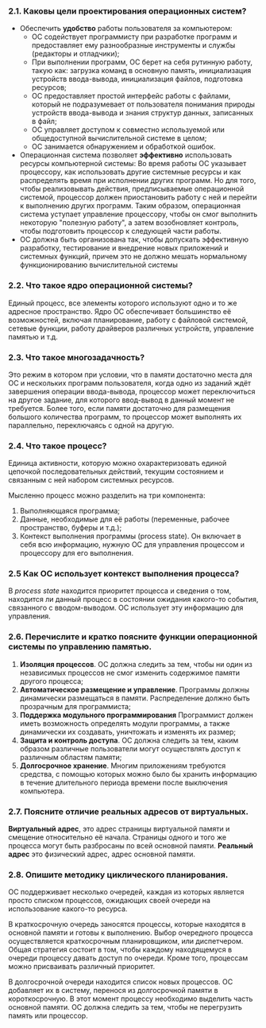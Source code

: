 ### 2.1. Каковы цели проектирования операционных систем?
 * Обеспечить **удобство** работы пользователя за компьютером:
   * ОС содействует программисту при разработке программ и предоставляет ему разнообразные инструменты и службы (редакторы и отладчики);
   * При выполнении программ, ОС берет на себя рутинную работу, такую как: загрузка команд в основную память, инициализация устройств ввода-вывода, инициализация файлов, подготовка ресурсов; 
   * ОС предоставляет простой интерфейс работы с файлами, который не подразумевает от пользователя понимания природы устройств ввода-вывода и знания структур данных, записанных в файл;
   * ОС управляет доступом к совместно используемой или общедоступной вычислительной системе в целом;
   * ОС занимается обнаружением и обработкой ошибок.
 *  Операционная система позволяет **эффективно** использовать ресурсы компьютерной системы:
   Во время работы ОС указывает процессору, как использовать другие системные ресурсы и как распределять время при исполнении других программ. Но для того, чтобы реализовывать действия, предписываемые операционной системой, процессор должен приостановить работу с ней и перейти к выполнению других программ. Таким образом, операционная система уступает управление процессору, чтобы он смог выполнить некоторую "полезную работу", а затем возобновляет контроль, чтобы подготовить процессор к следующей части работы.
 * ОС должна быть организована так, чтобы допускать эффективную разработку, тестирование и внедрение новых приложений и системных функций, причем это не должно мешать нормальному функционированию вычислительной системы

### 2.2. Что такое ядро операционной системы? 
   Единый процесс, все элементы которого используют одно и то же адресное пространство. Ядро ОС обеспечивает большинство её возможностей, включая планирование, работу с файловой системой, сетевые функции, работу драйверов различных устройств, управление памятью и т.д. 
   
### 2.3. Что такое многозадачность?
   Это режим в котором при условии, что в памяти достаточно места для ОС и нескольких программ пользователя, когда одно из заданий ждёт завершения операции ввода-вывода, процессор может переключиться на другое задание, для которого ввод-вывод в данный момент не требуется. Более того, если памяти достаточно для размещения большого количества программ, то процессор может выполнять их параллельно, переключаясь с одной на другую.
   
### 2.4. Что такое процесс?
   Единица активности, которую можно охарактеризовать единой цепочкой последовательных действий, текущим состоянием и связанным с ней набором системных ресурсов.
 
Мысленно процесс можно разделить на три компонента: 
   1. Выполняющаяся программа;
   2. Данные, необходимые для её работы (переменные, рабочее пространство, буферы и т.д.);
   3. Контекст выполнения программы (process state). Он включает в себя всю информацию, нужную ОС для управления процессом и процессору для его выполнения.

### 2.5 Как ОС использует контекст выполнения процесса?
   В *process state* находится приоритет процесса и сведения о том, находится ли данный процесс в состоянии ожидания какого-то события, связанного с вводом-выводом. ОС использует эту информацию для управления.
   
### 2.6. Перечислите и кратко поясните функции операционной системы по управлению памятью.
   1. **Изоляция процессов**. ОС должна следить за тем, чтобы ни один из независимых процессов не смог изменить содержимое памяти другого процесса;
   2. **Автоматическое размещение и управление**. Программы должны динамически размещаться в памяти. Распределение должно быть прозрачным для программиста;
   3. **Поддержка модульного программирования** Программист должен иметь возможность определять модули программы, а также динамически их создавать, уничтожать и изменять их размер;
   4. **Защита и контроль доступа**. ОС должна следить за тем, каким образом различные пользователи могут осуществлять доступ к различным областям памяти;
   5. **Долгосрочное хранение**. Многим приложениям требуются средства, с помощью которых можно было бы хранить информацию в течение длительного периода времени после выключения компьютера.

### 2.7. Поясните отличие реальных адресов от виртуальных.
   **Виртуальный адрес**, это адрес страницы виртуальной памяти и смещение относительно её начала. Страницы одного и того же процесса могут быть разбросаны по всей основной памяти. **Реальный адрес** это физический адрес, адрес основной памяти.
   
### 2.8. Опишите методику циклического планирования.
   ОС поддерживает несколько очередей, каждая из которых является просто списком процессов, ожидающих своей очереди на использование какого-то ресурса.
   
В краткосрочную очередь заносятся процессы, которые находятся в основной памяти и готовы к выполнению. Выбор очередного процесса осуществляется краткосрочным планировщиком, или диспетчером. Общая стратегия состоит в том, чтобы каждому находящемуся в очереди процессу давать доступ по очереди. Кроме того, процессам можно присваивать различный приоритет.
   
В долгосрочной очереди находится список новых процессов. ОС добавляет их в систему, перенося из долгосрочной памяти в короткосрочную. В этот момент процессу необходимо выделить часть основной памяти. ОС должна следить за тем, чтобы не перегрузить память или процессор.
